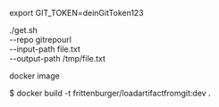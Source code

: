 

export GIT_TOKEN=deinGitToken123

./get.sh \
  --repo gitrepourl \
  --input-path file.txt \
  --output-path /tmp/file.txt



docker image

$ docker build -t frittenburger/loadartifactfromgit:dev .